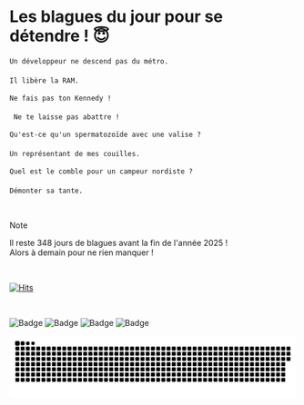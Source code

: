 
<h1>Les blagues du jour pour se détendre ! 😇</h1>

```diff
Un développeur ne descend pas du métro.

Il libère la RAM.
```

```diff
Ne fais pas ton Kennedy !

 Ne te laisse pas abattre !
```

```diff
Qu'est-ce qu'un spermatozoïde avec une valise ?

Un représentant de mes couilles.
```

```diff
Quel est le comble pour un campeur nordiste ?

Démonter sa tante.
```

<br/>

> [!NOTE]
> Il reste 348 jours de blagues avant la fin de l'année 2025 ! <br/>
> Alors à demain pour ne rien manquer !

<br/>


[![Hits](https://hits.seeyoufarm.com/api/count/incr/badge.svg?url=https%3A%2F%2Fgithub.com%2FClems02%2Fhit-counter&count_bg=%23003E80&title_bg=%235C9FE1&icon=powershell.svg&icon_color=%23FFFFFF&title=Visite&edge_flat=false)](https://hits.seeyoufarm.com)


<br/>


![Badge](https://img.shields.io/badge/Last%20updated%20on-white?style=for-the-badge&logo=clockify)   ![Badge](https://img.shields.io/badge/18/01-white?style=for-the-badge) ![Badge](https://img.shields.io/badge/at-white?style=for-the-badge) ![Badge](https://img.shields.io/badge/02:51-white?style=for-the-badge)


<p align="center">
 <img width="1000" src="assets/github-snake.svg" alt="snake"/>
</p>
